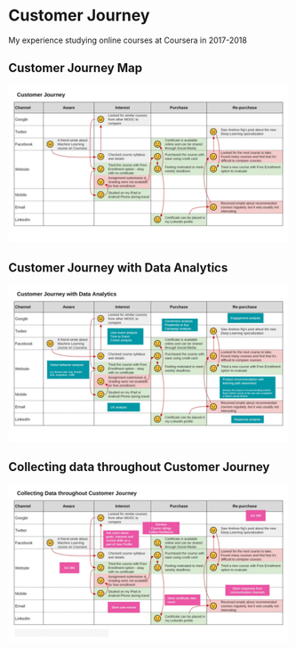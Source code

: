 # Customer Journey
My experience studying online courses at Coursera in 2017-2018

## Customer Journey Map
![Customer Journey](./1_cust-journey.jpg)

## Customer Journey with Data Analytics
![Customer Journey with Data Analytics](./2_cust-journey-with-analytics.jpg)

## Collecting data throughout Customer Journey
![Collecting data throughout Customer Journey](./3_cust-journey-data-collection.jpg)
